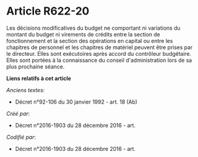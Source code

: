 # Article R622-20

Les décisions modificatives du budget ne comportant ni variations du montant du budget ni virements de crédits entre la
section de fonctionnement et la section des opérations en capital ou entre les chapitres de personnel et les chapitres de
matériel peuvent être prises par le directeur. Elles sont exécutoires après accord du contrôleur budgétaire. Elles sont
portées à la connaissance du conseil d'administration lors de sa plus prochaine séance.

**Liens relatifs à cet article**

_Anciens textes_:

  - Décret n°92-106 du 30 janvier 1992 - art. 18 (Ab)

_Créé par_:

  - Décret n°2016-1903 du 28 décembre 2016 - art.

_Codifié par_:

  - Décret n°2016-1903 du 28 décembre 2016 - art.
